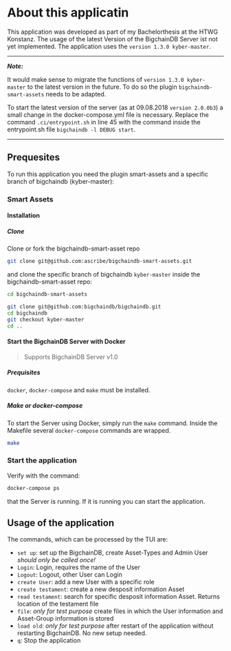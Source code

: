# About this applicatin
This application was developed as part of my Bachelorthesis at the HTWG Konstanz.
The usage of the latest Version of the BigchainDB Server ist not yet implemented. The application uses the ``version 1.3.0 kyber-master``. 

---
_**Note:**_

It would make sense to migrate the functions of ``version 1.3.0 kyber-master`` to the latest version in the future. To do so the plugin ``bigchaindb-smart-assets`` needs to be adapted.

To start the latest version of the server (as at 09.08.2018 ``version 2.0.0b3``) a small change in the docker-compose.yml file is necessary. Replace the command ``.ci/entrypoint.sh`` in line 45 with the command inside the entrypoint.sh file ``bigchaindb -l DEBUG start``.

---

## Prequesites
To run this application you need the plugin smart-assets and a specific branch of bigchaindb (kyber-master):
### Smart Assets

#### Installation

##### Clone
Clone or fork the bigchaindb-smart-asset repo

```bash
git clone git@github.com:ascribe/bigchaindb-smart-assets.git
```

and clone the specific branch of bigchaindb `kyber-master` inside the bigchaindb-smart-asset repo:

```bash
cd bigchaindb-smart-assets
```

```bash
git clone git@github.com:bigchaindb/bigchaindb.git
cd bigchaindb
git checkout kyber-master
cd ..
```

#### Start the BigchainDB Server with Docker

> Supports BigchainDB Server v1.0

##### Prequisites

`docker`, `docker-compose` and `make` must be installed.

##### Make or docker-compose

To start the Server using Docker, simply run the `make` command. Inside the Makefile several `docker-compose` commands are wrapped. 

```bash
make
```


### Start the application

Verify with the command:
```bash
docker-compose ps
```
that the Server is running. If it is running you can start the application.

## Usage of the application

The commands, which can be processed by the TUI are:
* `set up`: set up the BigchainDB, create Asset-Types and Admin User *should only be called once!*
* `Login`: Login, requires the name of the User
* `Logout`: Logout, other User can Login
* `create User`: add a new User with a specific role
* `create testament`: create a new desposit information Asset
* `read testament`: search for specific desposit information Asset. Returns location of the testament file
* `file`: *only for test purpose* create files in which the User information and Asset-Group information is stored
* `load old`: *only for test purpose* after restart of the application without restarting BigchainDB. No new setup needed.
* `q`: Stop the application




